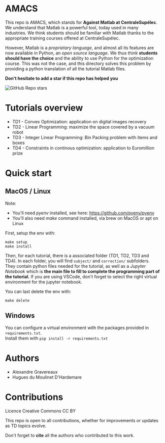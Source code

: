 # AMACS

This repo is AMACS, which stands for **Against Matlab at CentraleSupélec**.
We understand that Matlab is a powerful tool, today used in many industries. We think students
should be familiar with Matlab thanks to the appropriate training courses offered at CentraleSupélec.

However, Matlab is a *proprietary language*, and almost all its features are now available in Python, an *open source language*.
We thus think **students should have the choice** and the ability to use Python for the optimization course. This was not the case, and this directory solves this problem by providing a python translation of all the tutorial Matlab files.

**Don't hesitate to add a star if this repo has helped you**

<img alt="GitHub Repo stars" src="https://img.shields.io/github/stars/alexgravx/AMACS?style=social&logoColor=yellow&label=Give%20a%20star">

# Tutorials overview

- TD1 - Convex Optimization: application on digital images recovery
- TD2 - Linear Programming: maximize the space covered by a vacuum robot
- TD3 - Integer Linear Programming: Bin Packing problem with items and boxes
- TD4 - Constraints in continous optimization: application to Euromillion prize

# Quick start

## MacOS / Linux

Note: 
- You'll need *pyenv* installed, see here: https://github.com/pyenv/pyenv
- You'll also need *make* command installed, via brew on MacOS or apt on Linux

First, setup the env with:

````
make setup
make install
````

Then, for each tutorial, there is a associated folder (TD1, TD2, TD3 and TD4).
In each folder, you will find `subject/` and `correction/` subfolders.
They contain python files needed for the tutorial, as well as a *Jupyter Notebook* which is **the main file to fill to complete the programming part of the tutorial.**
If you are using VSCode, don't forget to select the right virtual environment for the jupyter notebook.

You can last delete the env with:

````
make delete
````

## Windows

You can configure a virtual environment with the packages provided in `requirements.txt`. \
Install them with `pip install -r requirements.txt`

# Authors

- Alexandre Gravereaux
- Hugues du Moulinet D'Hardemare

# Contributions

Licence Creative Commons CC BY

This repo is open to all contributions, whether for improvements or updates as TD topics evolve.

Don't forget to **cite** all the authors who contributed to this work.
